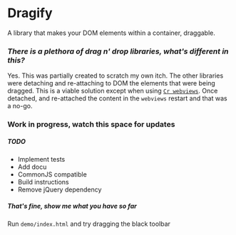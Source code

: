 Dragify
=======
A library that makes your DOM elements within a container, draggable.

### *There is a plethora of drag n' drop libraries, what's different in this?*
Yes. This was partially created to scratch my own itch. The other libraries were detaching and re-attaching to DOM the elements that were being dragged. This is a viable solution except when using [`Cr webviews`](https://developer.chrome.com/apps/tags/webview). Once detached, and re-attached the content in the `webviews` restart and that was a no-go.

### Work in progress, watch this space for updates
##### TODO
 * Implement tests
 * Add docu
 * CommonJS compatible
 * Build instructions
 * Remove jQuery dependency

##### *That's fine, show me what you have so far*
Run `demo/index.html` and try dragging the black toolbar
